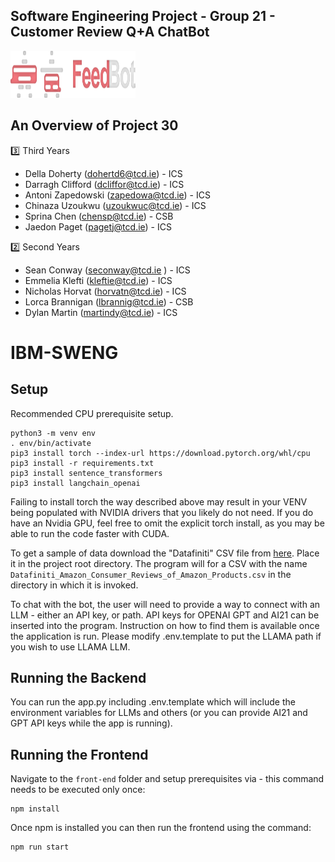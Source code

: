 Software Engineering Project - Group 21 - Customer Review Q+A ChatBot
---------------------------------------------------------------------------------------------------------------------------------------------
<img src="LogoText.svg" alt="Alt text" width="200" height="75"/> 

An Overview of Project 30 
--------------------------------------------------------------------------------------------------------------------------------------------  
3️⃣ Third Years
 - Della Doherty (dohertd6@tcd.ie) - ICS
 - Darragh Clifford (dcliffor@tcd.ie) - ICS
 - Antoni Zapedowski (zapedowa@tcd.ie) - ICS
 - Chinaza Uzoukwu (uzoukwuc@tcd.ie) - ICS
 - Sprina Chen (chensp@tcd.ie) - CSB
 - Jaedon Paget (pagetj@tcd.ie) - ICS

2️⃣ Second Years
 - Sean Conway (seconway@tcd.ie ) - ICS
 - Emmelia Klefti (kleftie@tcd.ie) - ICS
 - Nicholas Horvat (horvatn@tcd.ie) - ICS
 - Lorca Brannigan (lbrannig@tcd.ie) - CSB
 - Dylan Martin (martindy@tcd.ie) - ICS

# IBM-SWENG

## Setup

Recommended CPU prerequisite setup.

```
python3 -m venv env
. env/bin/activate
pip3 install torch --index-url https://download.pytorch.org/whl/cpu
pip3 install -r requirements.txt
pip3 install sentence_transformers
pip3 install langchain_openai
```

Failing to install torch the way described above may result in your VENV being populated with NVIDIA drivers that you likely do not need.
If you do have an Nvidia GPU, feel free to omit the explicit torch install, as you may be able to run the code faster with CUDA.

To get a sample of data download the "Datafiniti" CSV file from [here](https://data.world/datafiniti/consumer-reviews-of-amazon-products).
Place it in the project root directory.
The program will for a CSV with the name `Datafiniti_Amazon_Consumer_Reviews_of_Amazon_Products.csv` in the directory in which it is invoked.

To chat with the bot, the user will need to provide a way to connect with an LLM - either an API key, or path.
API keys for OPENAI GPT and AI21 can be inserted into the program. Instruction on how to find them is available once the application is run. 
Please modify .env.template to put the LLAMA path if you wish to use LLAMA LLM. 

## Running the Backend

You can run the app.py including .env.template which will include the environment variables for LLMs and others (or
you can provide AI21 and GPT API keys while the app is running). 

## Running the Frontend

Navigate to the `front-end` folder and setup prerequisites via - this command needs to be executed only once:

```
npm install
```

Once npm is installed you can then run the frontend using the command:

```
npm run start
```

